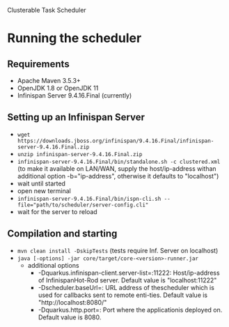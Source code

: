 Clusterable Task Scheduler

# Running the scheduler

## Requirements
- Apache Maven 3.5.3+
- OpenJDK 1.8 or OpenJDK 11
- Infinispan Server 9.4.16.Final (currently)

## Setting up an Infinispan Server
- `wget https://downloads.jboss.org/infinispan/9.4.16.Final/infinispan-server-9.4.16.Final.zip`
- `unzip infinispan-server-9.4.16.Final.zip`
- `infinispan-server-9.4.16.Final/bin/standalone.sh -c clustered.xml` 
      (to make it available on LAN/WAN, supply the host/ip-address withan additional option -b="ip-address", 
      otherwise it defaults to "localhost")
- wait until started
- open new terminal
- `infinispan-server-9.4.16.Final/bin/ispn-cli.sh --file="path/to/scheduler/server-config.cli"`
- wait for the server to reload

## Compilation and starting
- `mvn clean install -DskipTests` (tests require Inf. Server on localhost)
- `java [-options] -jar core/target/core-<version>-runner.jar`
    * additional options
       * -Dquarkus.infinispan-client.server-list=<ispn-ip-address>:11222:
            Host/ip-address of InfinispanHot-Rod server. Default value is "localhost:11222"
       * -Dscheduler.baseUrl=<scheduler-url>: 
            URL address of thescheduler which is used for callbacks sent to remote enti-ties. Default value is "http://localhost:8080/"
       * -Dquarkus.http.port=<port>:
            Port where the applicationis deployed on. Default value is 8080.
